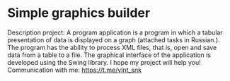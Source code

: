 # Simple graphics builder

Description project: A program application is a program in which a tabular presentation of data is displayed on a graph (attached tasks in Russian.). The program has the ability to process XML files, that is, open and save data from a table to a file. The graphical interface of the application is developed using the Swing library.
I hope my project will help you! Communication with me: https://t.me/vlnt_snk
